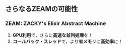 ## さらなるZEAMの可能性

### ZEAM: ZACKY's Elixir Abstract Machine

1. **GPU利用**で，さらに**高速な並列処理**を！
2. **コールバック・スレッド**で，より**省メモリ**に**高効率**に！